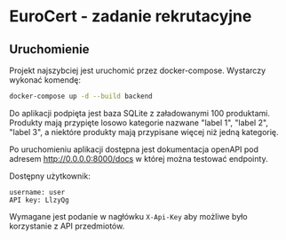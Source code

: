 # EuroCert - zadanie rekrutacyjne

## Uruchomienie

Projekt najszybciej jest uruchomić przez docker-compose. Wystarczy wykonać komendę:

```bash
docker-compose up -d --build backend
```

Do aplikacji podpięta jest baza SQLite z załadowanymi 100 produktami. 
Produkty mają przypięte losowo kategorie nazwane "label 1", "label 2", "label 3", a niektóre
produkty mają przypisane więcej niż jedną kategorię.


Po uruchomieniu aplikacji dostępna jest dokumentacja openAPI pod adresem http://0.0.0.0:8000/docs
w której można testować endpointy.



Dostępny użytkownik:

```
username: user
API key: LlzyQg
```

Wymagane jest podanie w nagłówku `X-Api-Key` aby możliwe było 
korzystanie z API przedmiotów.
